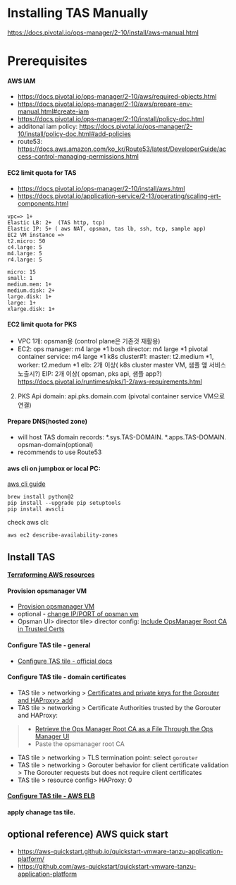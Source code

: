 

# Installing TAS Manually
https://docs.pivotal.io/ops-manager/2-10/install/aws-manual.html

# Prerequisites
#### AWS IAM 
- https://docs.pivotal.io/ops-manager/2-10/aws/required-objects.html
- https://docs.pivotal.io/ops-manager/2-10/aws/prepare-env-manual.html#create-iam
- https://docs.pivotal.io/ops-manager/2-10/install/policy-doc.html
- additonal iam policy: https://docs.pivotal.io/ops-manager/2-10/install/policy-doc.html#add-policies
- route53: https://docs.aws.amazon.com/ko_kr/Route53/latest/DeveloperGuide/access-control-managing-permissions.html

#### EC2 limit quota for TAS
- https://docs.pivotal.io/ops-manager/2-10/install/aws.html
- https://docs.pivotal.io/application-service/2-13/operating/scaling-ert-components.html

```
vpc=> 1+
Elastic LB: 2+  (TAS http, tcp)
Elastic IP: 5+ ( aws NAT, opsman, tas lb, ssh, tcp, sample app)
EC2 VM instance => 
t2.micro: 50
c4.large: 5
m4.large: 5
r4.large: 5
```
```
micro: 15
small: 1
medium.mem: 1+
medium.disk: 2+
large.disk: 1+
large: 1+
xlarge.disk: 1+
```


#### EC2 limit quota for PKS
- VPC 1개: opsman용 (control plane은 기존것 재활용)
- EC2: ops manager: m4 large *1
    bosh director: m4 large *1
    pivotal container service:   m4 large *1
    k8s cluster#1: master: t2.medium *1, worker: t2.medum *1 
    elb: 2개 이상( k8s cluster master VM, 샘플 앺 서비스 노출시?)
    EIP: 2개 이상( opsman, pks api, 샘플 app?)
 https://docs.pivotal.io/runtimes/pks/1-2/aws-requirements.html

2. PKS Api domain: api.pks.domain.com (pivotal container service VM으로 연결)


#### Prepare DNS(hosted zone)
- will host TAS domain records: *.sys.TAS-DOMAIN. *.apps.TAS-DOMAIN. opsman-domain(optional)
- recommends to use Route53

#### aws cli on jumpbox or local PC:
[aws cli guide](https://aws.amazon.com/cli/?sc_channel=PS&sc_campaign=acquisition_KR&sc_publisher=google&sc_medium=english_command_line_b&sc_content=aws_cli_p&sc_detail=aws%20cli&sc_category=command_line&sc_segment=211466232633&sc_matchtype=p&sc_Country=KR&s_kwcid=AL!4422!3!211466232633!p!!g!!aws%20cli&ef_id=Wx6C2wAAAJp261dN:20180620131114:s)

```
brew install python@2
pip install --upgrade pip setuptools
pip install awscli

```
check aws cli:
```
aws ec2 describe-availability-zones 
```


## Install TAS
#### [Terraforming AWS resources](terraforming-aws.md)
#### Provision opsmanager VM
- [Provision opsmanager VM](https://docs.vmware.com/en/VMware-Tanzu-Operations-Manager/2.10/vmware-tanzu-ops-manager/aws-index.html)
- optional - [change IP/PORT of opsman vm](../change-ip-port-opsman.md)
- Opsman UI> director tile> director config: [Include OpsManager Root CA in Trusted Certs](https://docs.vmware.com/en/VMware-Tanzu-Operations-Manager/2.10/vmware-tanzu-ops-manager/vsphere-config.html#step-7-security-pane-7)
#### Configure TAS tile - general
- [Configure TAS tile - official docs](https://docs.vmware.com/en/VMware-Tanzu-Application-Service/2.13/tas-for-vms/configure-pas.html)
#### Configure TAS tile - domain certificates
- TAS tile > networking > [Certificates and private keys for the Gorouter and HAProxy> add](https://docs.vmware.com/en/VMware-Tanzu-Application-Service/2.13/tas-for-vms/configure-pas.html#configure-networking-4)
- TAS tile > networking > Certificate Authorities trusted by the Gorouter and HAProxy:
> - [Retrieve the Ops Manager Root CA as a File Through the Ops Manager UI](https://docs.vmware.com/en/VMware-Tanzu-Operations-Manager/2.10/vmware-tanzu-ops-manager/security-pcf-infrastructure-managing-certificates.html#retrieve-the-ops-manager-root-ca-as-a-file-through-the-ops-manager-ui-4) 
> - Paste the opsmanager root CA
- TAS tile > networking > TLS termination point: select `gorouter`
- TAS tile > networking > Gorouter behavior for client certificate validation >  The Gorouter requests but does not require client certificates
- TAS tile > resource config> HAProxy: 0
#### [Configure TAS tile - AWS ELB](configure-lb-aws.md)
#### apply chanage tas tile.

## optional reference) AWS quick start
- https://aws-quickstart.github.io/quickstart-vmware-tanzu-application-platform/
- https://github.com/aws-quickstart/quickstart-vmware-tanzu-application-platform

